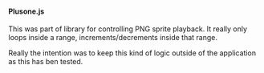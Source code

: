 #### Plusone.js
This was part of library for controlling PNG sprite playback. It really only loops inside a range, increments/decrements inside that range. 

Really the intention was to keep this kind of logic outside of the application as this has ben tested.